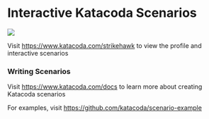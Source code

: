 # Interactive Katacoda Scenarios

[![](http://shields.katacoda.com/katacoda/strikehawk/count.svg)](https://www.katacoda.com/strikehawk "Get your profile on Katacoda.com")

Visit https://www.katacoda.com/strikehawk to view the profile and interactive scenarios

### Writing Scenarios
Visit https://www.katacoda.com/docs to learn more about creating Katacoda scenarios

For examples, visit https://github.com/katacoda/scenario-example
